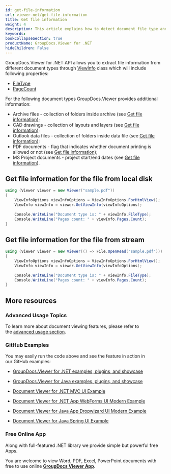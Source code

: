 ```yaml
---
id: get-file-information
url: viewer-net/get-file-information
title: Get file information
weight: 4
description: This article explains how to detect document file type and calculate pages count when displaying file with GroupDocs.Viewer.
keywords: 
bookCollapseSection: true
productName: GroupDocs.Viewer for .NET
hideChildren: False
---
```

GroupDocs.Viewer for .NET API allows you to extract file information from different document types through [ViewInfo](https://apireference.groupdocs.com/net/viewer/groupdocs.viewer.results/viewinfo) class which will include following properties:

*   [FileType](https://apireference.groupdocs.com/net/viewer/groupdocs.viewer.results/viewinfo/properties/filetype)
*   [PageCount](https://apireference.groupdocs.com/net/viewer/groupdocs.viewer.results/viewinfo/properties/pages)

For the following document types GroupDocs.Viewer provides additional information:

*   Archive files - collection of folders inside archive (see [Get file information](Get%2Bfile%2Binformation.html));
*   CAD drawings - collection of layouts and layers (see [Get file information](Get%2Bfile%2Binformation.html)); 
*   Outlook data files - collection of folders inside data file (see [Get file information](Get%2Bfile%2Binformation.html));
*   PDF documents - flag that indicates whether document printing is allowed or not (see [Get file information](Get%2Bfile%2Binformation.html));
*   MS Project documents - project start/end dates (see [Get file information](Get%2Bfile%2Binformation.html)).

## Get file information for the file from local disk

```csharp
using (Viewer viewer = new Viewer("sample.pdf"))
{
	ViewInfoOptions viewInfoOptions = ViewInfoOptions.ForHtmlView();
	ViewInfo viewInfo = viewer.GetViewInfo(viewInfoOptions);
 
    Console.WriteLine("Document type is: " + viewInfo.FileType);
    Console.WriteLine("Pages count: " + viewInfo.Pages.Count);
}
```

## Get file information for the file from stream

```csharp
using (Viewer viewer = new Viewer(() => File.OpenRead("sample.pdf")))
{
	ViewInfoOptions viewInfoOptions = ViewInfoOptions.ForHtmlView();
	ViewInfo viewInfo = viewer.GetViewInfo(viewInfoOptions);
 
    Console.WriteLine("Document type is: " + viewInfo.FileType);
    Console.WriteLine("Pages count: " + viewInfo.Pages.Count);
}
```

## More resources

### Advanced Usage Topics

To learn more about document viewing features, please refer to the [advanced usage section](Advanced%2Busage.html).

### GitHub Examples

You may easily run the code above and see the feature in action in our GitHub examples:

*   [GroupDocs.Viewer for .NET examples, plugins, and showcase](https://github.com/groupdocs-viewer/GroupDocs.Viewer-for-.NET)
    
*   [GroupDocs.Viewer for Java examples, plugins, and showcase](https://github.com/groupdocs-viewer/GroupDocs.Viewer-for-Java)
    
*   [Document Viewer for .NET MVC UI Example](https://github.com/groupdocs-viewer/GroupDocs.Viewer-for-.NET-MVC) 
    
*   [Document Viewer for .NET App WebForms UI Modern Example](https://github.com/groupdocs-viewer/GroupDocs.Viewer-for-.NET-WebForms)
    
*   [Document Viewer for Java App Dropwizard UI Modern Example](https://github.com/groupdocs-viewer/GroupDocs.Viewer-for-Java-Dropwizard)
    
*   [Document Viewer for Java Spring UI Example](https://github.com/groupdocs-viewer/GroupDocs.Viewer-for-Java-Spring)
    

### Free Online App

Along with full-featured .NET library we provide simple but powerful free Apps.

You are welcome to view Word, PDF, Excel, PowerPoint documents with free to use online **[GroupDocs Viewer App](https://products.groupdocs.app/viewer)**.

